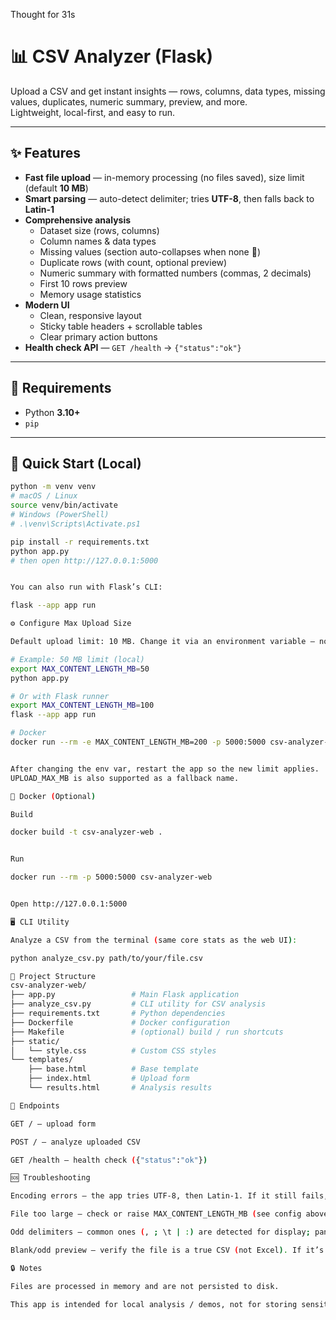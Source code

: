 Thought for 31s
# 📊 CSV Analyzer (Flask)

Upload a CSV and get instant insights — rows, columns, data types, missing values, duplicates, numeric summary, preview, and more.  
Lightweight, local-first, and easy to run.

---

## ✨ Features

- **Fast file upload** — in-memory processing (no files saved), size limit (default **10 MB**)
- **Smart parsing** — auto-detect delimiter; tries **UTF-8**, then falls back to **Latin-1**
- **Comprehensive analysis**
  - Dataset size (rows, columns)
  - Column names & data types
  - Missing values (section auto-collapses when none 🎉)
  - Duplicate rows (with count, optional preview)
  - Numeric summary with formatted numbers (commas, 2 decimals)
  - First 10 rows preview
  - Memory usage statistics
- **Modern UI**
  - Clean, responsive layout
  - Sticky table headers + scrollable tables
  - Clear primary action buttons
- **Health check API** — `GET /health` → `{"status":"ok"}`

---

## 🧰 Requirements

- Python **3.10+**
- `pip`

---

## 🚀 Quick Start (Local)

```bash
python -m venv venv
# macOS / Linux
source venv/bin/activate
# Windows (PowerShell)
# .\venv\Scripts\Activate.ps1

pip install -r requirements.txt
python app.py
# then open http://127.0.0.1:5000


You can also run with Flask’s CLI:

flask --app app run

⚙️ Configure Max Upload Size

Default upload limit: 10 MB. Change it via an environment variable — no code edits needed.

# Example: 50 MB limit (local)
export MAX_CONTENT_LENGTH_MB=50
python app.py

# Or with Flask runner
export MAX_CONTENT_LENGTH_MB=100
flask --app app run

# Docker
docker run --rm -e MAX_CONTENT_LENGTH_MB=200 -p 5000:5000 csv-analyzer-web


After changing the env var, restart the app so the new limit applies.
UPLOAD_MAX_MB is also supported as a fallback name.

🐳 Docker (Optional)

Build

docker build -t csv-analyzer-web .


Run

docker run --rm -p 5000:5000 csv-analyzer-web


Open http://127.0.0.1:5000

🖥 CLI Utility

Analyze a CSV from the terminal (same core stats as the web UI):

python analyze_csv.py path/to/your/file.csv

📁 Project Structure
csv-analyzer-web/
├── app.py                 # Main Flask application
├── analyze_csv.py         # CLI utility for CSV analysis
├── requirements.txt       # Python dependencies
├── Dockerfile             # Docker configuration
├── Makefile               # (optional) build / run shortcuts
├── static/
│   └── style.css          # Custom CSS styles
└── templates/
    ├── base.html          # Base template
    ├── index.html         # Upload form
    └── results.html       # Analysis results

🧪 Endpoints

GET / — upload form

POST / — analyze uploaded CSV

GET /health — health check ({"status":"ok"})

🆘 Troubleshooting

Encoding errors — the app tries UTF-8, then Latin-1. If it still fails, re-save the CSV as UTF-8 and retry.

File too large — check or raise MAX_CONTENT_LENGTH_MB (see config above).

Odd delimiters — common ones (, ; \t | :) are detected for display; pandas usually auto-detects correctly.

Blank/odd preview — verify the file is a true CSV (not Excel). If it’s .xlsx, export to .csv first.

🔒 Notes

Files are processed in memory and are not persisted to disk.

This app is intended for local analysis / demos, not for storing sensitive data.
